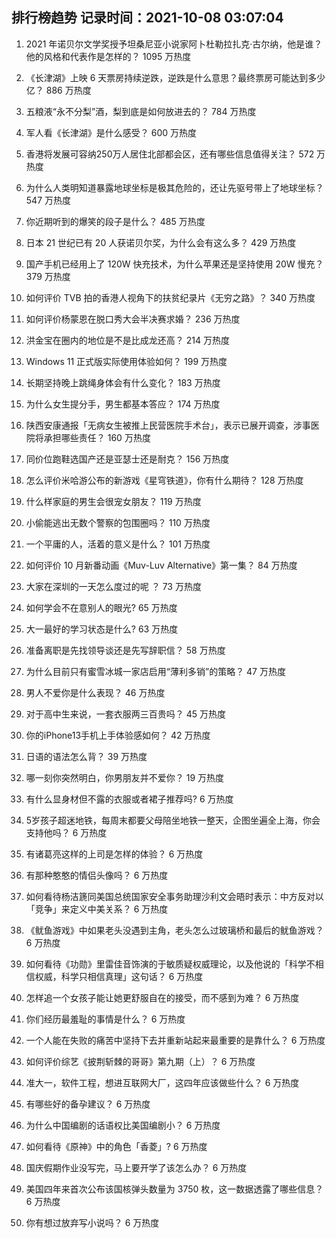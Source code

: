 
## 排行榜趋势 记录时间：2021-10-08 03:07:04
  
  1. 2021 年诺贝尔文学奖授予坦桑尼亚小说家阿卜杜勒拉扎克·古尔纳，他是谁？他的风格和代表作是怎样的？ 1095 万热度
    
  2. 《长津湖》上映 6 天票房持续逆跌，逆跌是什么意思？最终票房可能达到多少亿？ 886 万热度
    
  3. 五粮液“永不分梨”酒，梨到底是如何放进去的？ 784 万热度
    
  4. 军人看《长津湖》是什么感受？ 600 万热度
    
  5. 香港将发展可容纳250万人居住北部都会区，还有哪些信息值得关注？ 572 万热度
    
  6. 为什么人类明知道暴露地球坐标是极其危险的，还让先驱号带上了地球坐标？ 547 万热度
    
  7. 你近期听到的爆笑的段子是什么？ 485 万热度
    
  8. 日本 21 世纪已有 20 人获诺贝尔奖，为什么会有这么多？ 429 万热度
    
  9. 国产手机已经用上了 120W 快充技术，为什么苹果还是坚持使用 20W 慢充？ 379 万热度
    
  10. 如何评价 TVB 拍的香港人视角下的扶贫纪录片《无穷之路》？ 340 万热度
    
  11. 如何评价杨蒙恩在脱口秀大会半决赛求婚？ 236 万热度
    
  12. 洪金宝在圈内的地位是不是比成龙还高？ 214 万热度
    
  13. Windows 11 正式版实际使用体验如何？ 199 万热度
    
  14. 长期坚持晚上跳绳身体会有什么变化？ 183 万热度
    
  15. 为什么女生提分手，男生都基本答应？ 174 万热度
    
  16. 陕西安康通报「无病女生被推上民营医院手术台」，表示已展开调查，涉事医院将承担哪些责任？ 160 万热度
    
  17. 同价位跑鞋选国产还是亚瑟士还是耐克？ 156 万热度
    
  18. 怎么评价米哈游公布的新游戏《星穹铁道》，你有什么期待？ 128 万热度
    
  19. 什么样家庭的男生会很宠女朋友？ 119 万热度
    
  20. 小偷能逃出无数个警察的包围圈吗？ 110 万热度
    
  21. 一个平庸的人，活着的意义是什么？ 101 万热度
    
  22. 如何评价 10 月新番动画《Muv-Luv Alternative》第一集？ 84 万热度
    
  23. 大家在深圳的一天怎么度过的呢 ？ 73 万热度
    
  24. 如何学会不在意别人的眼光? 65 万热度
    
  25. 大一最好的学习状态是什么? 63 万热度
    
  26. 准备离职是先找领导谈还是先写辞职信？ 58 万热度
    
  27. 为什么目前只有蜜雪冰城一家店启用“薄利多销”的策略？ 47 万热度
    
  28. 男人不爱你是什么表现？ 46 万热度
    
  29. 对于高中生来说，一套衣服两三百贵吗？ 45 万热度
    
  30. 你的iPhone13手机上手体验感如何？ 42 万热度
    
  31. 日语的语法怎么背？ 39 万热度
    
  32. 哪一刻你突然明白，你男朋友并不爱你？ 19 万热度
    
  33. 有什么显身材但不露的衣服或者裙子推荐吗? 6 万热度
    
  34. 5岁孩子超迷地铁，每周末都要父母陪坐地铁一整天，企图坐遍全上海，你会支持他吗？ 6 万热度
    
  35. 有诸葛亮这样的上司是怎样的体验？ 6 万热度
    
  36. 有那种憨憨的情侣头像吗？ 6 万热度
    
  37. 如何看待杨洁篪同美国总统国家安全事务助理沙利文会晤时表示：中方反对以「竞争」来定义中美关系？ 6 万热度
    
  38. 《鱿鱼游戏》中如果老头没遇到主角，老头怎么过玻璃桥和最后的鱿鱼游戏？ 6 万热度
    
  39. 如何看待《功勋》里雷佳音饰演的于敏质疑权威理论，以及他说的「科学不相信权威，科学只相信真理」这句话？ 6 万热度
    
  40. 怎样追一个女孩子能让她更舒服自在的接受，而不感到为难？ 6 万热度
    
  41. 你们经历最羞耻的事情是什么？ 6 万热度
    
  42. 一个人能在失败的痛苦中坚持下去并重新站起来最重要的是靠什么？ 6 万热度
    
  43. 如何评价综艺《披荆斩棘的哥哥》第九期（上）？ 6 万热度
    
  44. 准大一，软件工程，想进互联网大厂，这四年应该做些什么？ 6 万热度
    
  45. 有哪些好的备孕建议？ 6 万热度
    
  46. 为什么中国编剧的话语权比美国编剧小？ 6 万热度
    
  47. 如何看待《原神》中的角色「香菱」? 6 万热度
    
  48. 国庆假期作业没写完，马上要开学了该怎么办？ 6 万热度
    
  49. 美国四年来首次公布该国核弹头数量为 3750 枚，这一数据透露了哪些信息？ 6 万热度
    
  50. 你有想过放弃写小说吗？ 6 万热度
    
